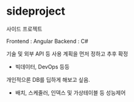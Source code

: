# sideproject

사이드 프로젝트

Frontend : Angular
Backend : C#

기술 및 외부 API 등 사용 계획을 먼저 정하고 추후 확정

+ 빅데이터, DevOps 등등

개인적으론 DB를 딥하게 해보고 싶음.

+ 배치, 스케줄러, 인덱스 및 가상테이블 등 성능제어 